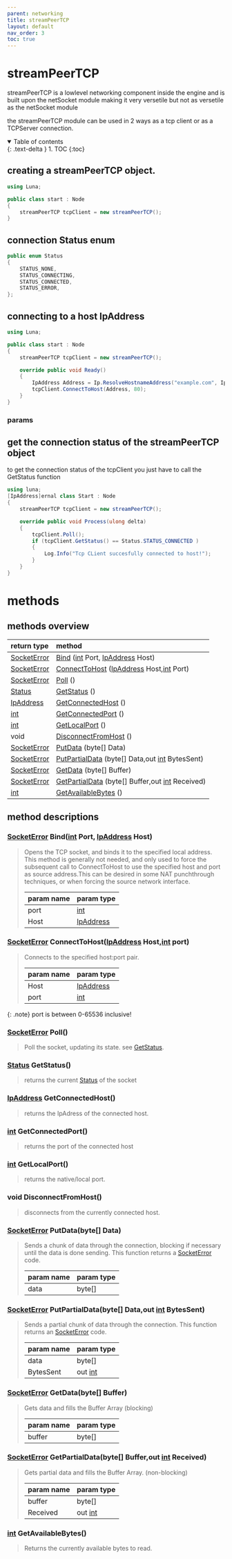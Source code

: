 ```yaml
---
parent: networking
title: streamPeerTCP
layout: default
nav_order: 3
toc: true
---
```

[int]: https://learn.microsoft.com/en-us/dotnet/csharp/language-reference/builtin-types/integral-numeric-types

[SocketError]:  netSocket.html#socket-error-enum
[Status]: #connection-status-enum
[IpAddress]: IpAddress.html

[Bind]: #socketerror-bindint-port-ipaddress--host
[ConnectToHost]: #socketerror-connecttohostipaddress--hostint-port
[Poll]: #socketerror-poll
[GetStatus]: #status-getstatus
[GetConnectedHost]: #ipaddress-getconnectedhost
[GetConnectedPort]: #ipaddress-getconnectedhost
[GetLocalPort]: #int-getlocalport
[DisconnectFromHost]: #void-disconnectfromhost
[PutData]: #socketerror-putdatabyte-data
[PutPartialData]: #socketerror-putpartialdatabyte-dataout-int-bytessent
[GetData]: #socketerror-getdatabyte-buffer
[GetPartialData]: #socketerror-getpartialdatabyte-bufferout-int-received
[GetAvailableBytes]: #[IpAddress]-getavailablebytes
# streamPeerTCP

streamPeerTCP is a lowlevel networking component inside the engine and is built upon the netSocket module
making it very versetile but not as versetile as the netSocket module

the streamPeerTCP module can be used in 2 ways as a tcp client or as a TCPServer connection.


<details open markdown="block">
  <summary>
    Table of contents
  </summary>
  {: .text-delta }
1. TOC
{:toc}
</details>

## creating a streamPeerTCP object.
```cs
using Luna;

public class start : Node
{
    streamPeerTCP tcpClient = new streamPeerTCP();
}
```

## connection Status enum 
``` cs
public enum Status
{
    STATUS_NONE,
    STATUS_CONNECTING,
    STATUS_CONNECTED,
    STATUS_ERROR,
};
```

## connecting to a host IpAddress
```cs
using Luna;

public class start : Node
{
    streamPeerTCP tcpClient = new streamPeerTCP();

    override public void Ready()
    {
        IpAddress Address = Ip.ResolveHostnameAddress("example.com", Ip.Type.TYPE_IPV6);
        tcpClient.ConnectToHost(Address, 80);
    }
}
```
### params


## get the connection status of the streamPeerTCP object

to get the connection status of the tcpClient you just have to call the GetStatus function

```cs
using luna;
[IpAddress]ernal class Start : Node
{
    streamPeerTCP tcpClient = new streamPeerTCP();

    override public void Process(ulong delta)
    {
        tcpClient.Poll();
        if (tcpClient.GetStatus() == Status.STATUS_CONNECTED )
        {
            Log.Info("Tcp CLient succesfully connected to host!");
        }
    }
}
```

# methods

## methods overview

| return type                                                        | method                               |
|:-------------------------------------------------------------------|:-------------------------------------|
|[SocketError]                                                       |[Bind] ([int] Port, [IpAddress]  Host)  |
|[SocketError]                                                       |[ConnectToHost] ([IpAddress] Host,[int] Port)|
|[SocketError]    |[Poll] ()                    |
|[Status] |[GetStatus] ()                           |
|[IpAddress]|[GetConnectedHost] ()|
|[int]|[GetConnectedPort] ()|
|[int]|[GetLocalPort] ()|
|void|[DisconnectFromHost] ()|
|[SocketError] |[PutData] (byte[] Data)|
|[SocketError] |[PutPartialData] (byte[] Data,out [int] BytesSent)|
|[SocketError] |[GetData] (byte[] Buffer)|
|[SocketError] |[GetPartialData] (byte[] Buffer,out [int] Received)|
|[int]|[GetAvailableBytes] ()|

## method descriptions

### [SocketError] Bind([int] Port, [IpAddress]  Host)

> Opens the TCP socket, and binds it to the specified local address.
> This method is generally not needed, and only used to force the subsequent call 
> to ConnectToHost to use the specified host and port as source address.This can be desired in some NAT punchthrough techniques,
> or when forcing the source network interface.
>
> | param name               | param type                                     |
> |:-------------------------|:-----------------------------------------------|
> |port                      |[int]                                             |
> |Host                   |[IpAddress]                                     |


### [SocketError] ConnectToHost([IpAddress]  Host,[int] port)
> Connects to the specified host:port pair.
>
> | param name               | param type                                     |
> |:-------------------------|:-----------------------------------------------|
> |Host                      |[IpAddress]                                     |
> |port                      |[int]                                             |

{: .note}
port is between 0-65536 inclusive!


### [SocketError] Poll() 
> Poll the socket, updating its state. see [GetStatus].

### [Status] GetStatus()
> returns the current [Status] of the socket

### [IpAddress] GetConnectedHost()
> returns the IpAdress of the connected host.

### [int] GetConnectedPort()
> returns the port of the connected host

### [int] GetLocalPort()
> returns the native/local port.

### void DisconnectFromHost()
> disconnects from the currently connected host.

### [SocketError] PutData(byte[] Data)
> Sends a chunk of data through the connection, 
> blocking if necessary until the data is done sending. This function returns a [SocketError] code.
>
> | param name               | param type                                     |
> |:-------------------------|:-----------------------------------------------|
> | data                     |byte[]                                          |

### [SocketError] PutPartialData(byte[] Data,out [int] BytesSent)
> Sends a partial chunk of data through the connection.
> This function returns an [SocketError] code.
>
> | param name               | param type                                     |
> |:-------------------------|:-----------------------------------------------|
> | data                     | byte[]                                         |
> | BytesSent                | out [int]                                        |

### [SocketError] GetData(byte[] Buffer)
> Gets data and fills the Buffer Array (blocking)
>
> | param name               | param type                                     |
> |:-------------------------|:-----------------------------------------------|
> | buffer                   | byte[]                                         |

### [SocketError] GetPartialData(byte[] Buffer,out [int] Received)
> Gets partial data and fills the Buffer Array. (non-blocking)
>
> | param name               | param type                                     |
> |:-------------------------|:-----------------------------------------------|
> | buffer                   | byte[]                                         |
> | Received                 | out [int]                                        |

### [int] GetAvailableBytes()
> Returns the currently available bytes to read.